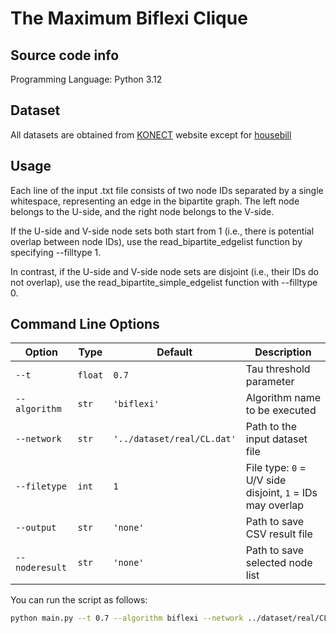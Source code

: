 # The Maximum Biflexi Clique
## Source code info
Programming Language: Python 3.12

## Dataset
All datasets are obtained from [KONECT](http://konect.cc/networks/) website except for [housebill](https://www.cs.cornell.edu/~arb/data/)

## Usage
Each line of the input .txt file consists of two node IDs separated by a single whitespace, representing an edge in the bipartite graph. The left node belongs to the U-side, and the right node belongs to the V-side.

If the U-side and V-side node sets both start from 1 (i.e., there is potential overlap between node IDs), use the read_bipartite_edgelist function by specifying --filltype 1.

In contrast, if the U-side and V-side node sets are disjoint (i.e., their IDs do not overlap), use the read_bipartite_simple_edgelist function with --filltype 0.

## Command Line Options

| Option            | Type     | Default                             | Description |
|-------------------|----------|-------------------------------------|-------------|
| `--t`             | `float`  | `0.7`                               | Tau threshold parameter |
| `--algorithm`     | `str`    | `'biflexi'`                         | Algorithm name to be executed |
| `--network`       | `str`    | `'../dataset/real/CL.dat'`          | Path to the input dataset file |
| `--filetype`      | `int`    | `1`                                 | File type: `0` = U/V side disjoint, `1` = IDs may overlap |
| `--output`        | `str`    | `'none'`                            | Path to save CSV result file |
| `--noderesult`    | `str`    | `'none'`                            | Path to save selected node list |

You can run the script as follows:

```bash
python main.py --t 0.7 --algorithm biflexi --network ../dataset/real/CL.dat --filetype 1 --output result.csv --noderesult nodes.txt


